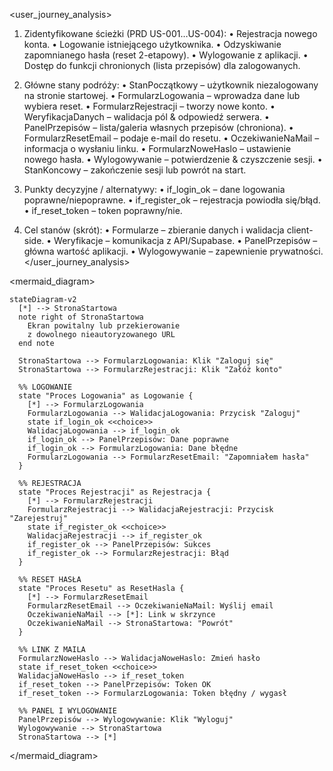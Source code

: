<user_journey_analysis>

1. Zidentyfikowane ścieżki (PRD US-001…US-004):
   • Rejestracja nowego konta.
   • Logowanie istniejącego użytkownika.
   • Odzyskiwanie zapomnianego hasła (reset 2-etapowy).
   • Wylogowanie z aplikacji.
   • Dostęp do funkcji chronionych (lista przepisów) dla zalogowanych.

2. Główne stany podróży:
   • StanPoczątkowy – użytkownik niezalogowany na stronie startowej.
   • FormularzLogowania – wprowadza dane lub wybiera reset.
   • FormularzRejestracji – tworzy nowe konto.
   • WeryfikacjaDanych – walidacja pól & odpowiedź serwera.
   • PanelPrzepisów – lista/galeria własnych przepisów (chroniona).
   • FormularzResetEmail – podaje e-mail do resetu.
   • OczekiwanieNaMail – informacja o wysłaniu linku.
   • FormularzNoweHaslo – ustawienie nowego hasła.
   • Wylogowywanie – potwierdzenie & czyszczenie sesji.
   • StanKoncowy – zakończenie sesji lub powrót na start.

3. Punkty decyzyjne / alternatywy:
   • if_login_ok – dane logowania poprawne/niepoprawne.
   • if_register_ok – rejestracja powiodła się/błąd.
   • if_reset_token – token poprawny/nie.

4. Cel stanów (skrót):
   • Formularze – zbieranie danych i walidacja client-side.
   • Weryfikacje – komunikacja z API/Supabase.
   • PanelPrzepisów – główna wartość aplikacji.
   • Wylogowywanie – zapewnienie prywatności.
   </user_journey_analysis>

<mermaid_diagram>

```mermaid
stateDiagram-v2
  [*] --> StronaStartowa
  note right of StronaStartowa
    Ekran powitalny lub przekierowanie
    z dowolnego nieautoryzowanego URL
  end note

  StronaStartowa --> FormularzLogowania: Klik "Zaloguj się"
  StronaStartowa --> FormularzRejestracji: Klik "Załóż konto"

  %% LOGOWANIE
  state "Proces Logowania" as Logowanie {
    [*] --> FormularzLogowania
    FormularzLogowania --> WalidacjaLogowania: Przycisk "Zaloguj"
    state if_login_ok <<choice>>
    WalidacjaLogowania --> if_login_ok
    if_login_ok --> PanelPrzepisów: Dane poprawne
    if_login_ok --> FormularzLogowania: Dane błędne
    FormularzLogowania --> FormularzResetEmail: "Zapomniałem hasła"
  }

  %% REJESTRACJA
  state "Proces Rejestracji" as Rejestracja {
    [*] --> FormularzRejestracji
    FormularzRejestracji --> WalidacjaRejestracji: Przycisk "Zarejestruj"
    state if_register_ok <<choice>>
    WalidacjaRejestracji --> if_register_ok
    if_register_ok --> PanelPrzepisów: Sukces
    if_register_ok --> FormularzRejestracji: Błąd
  }

  %% RESET HASŁA
  state "Proces Resetu" as ResetHasla {
    [*] --> FormularzResetEmail
    FormularzResetEmail --> OczekiwanieNaMail: Wyślij email
    OczekiwanieNaMail --> [*]: Link w skrzynce
    OczekiwanieNaMail --> StronaStartowa: "Powrót"
  }

  %% LINK Z MAILA
  FormularzNoweHaslo --> WalidacjaNoweHaslo: Zmień hasło
  state if_reset_token <<choice>>
  WalidacjaNoweHaslo --> if_reset_token
  if_reset_token --> PanelPrzepisów: Token OK
  if_reset_token --> FormularzLogowania: Token błędny / wygasł

  %% PANEL I WYLOGOWANIE
  PanelPrzepisów --> Wylogowywanie: Klik "Wyloguj"
  Wylogowywanie --> StronaStartowa
  StronaStartowa --> [*]
```

</mermaid_diagram>
